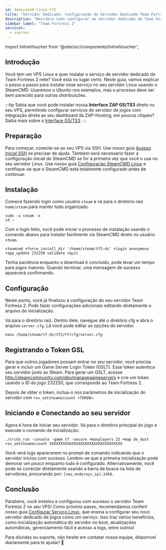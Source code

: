 ```yaml
---
id: dedicated-linux-tf2
title: "Servidor Dedicado: Configuração do Servidor Dedicado Team Fortress 2 no Linux"
description: "Descubra como configurar um servidor dedicado de Team Fortress 2 no seu VPS Linux de forma rápida e eficiente → Saiba mais agora"
sidebar_label: "Team Fortress 2"
services:
  - vserver
---
```


import InlineVoucher from '@site/src/components/InlineVoucher';

## Introdução
Você tem um VPS Linux e quer instalar o serviço de servidor dedicado de Team Fortress 2 nele? Você está no lugar certo. Neste guia, vamos explicar o passo a passo para instalar esse serviço no seu servidor Linux usando o SteamCMD. Usaremos o Ubuntu nos exemplos, mas o processo deve ser bem parecido para outras distribuições.

:::tip
Sabia que você pode instalar nossa **Interface ZAP GS/TS3** direto no seu VPS, permitindo configurar serviços de servidor de jogos com integração direta ao seu dashboard da ZAP-Hosting, em poucos cliques? Saiba mais sobre a [Interface GS/TS3](dedicated-linux-gs-interface.md).
:::

<InlineVoucher />

## Preparação

Para começar, conecte-se ao seu VPS via SSH. Use nosso guia [Acesso Inicial SSH](dedicated-linux-ssh.md) se precisar de ajuda. Também será necessário fazer a configuração inicial do SteamCMD se for a primeira vez que você o usa no seu servidor Linux. Use nosso guia [Configuração SteamCMD Linux](dedicated-linux-steamcmd.md) e certifique-se que o SteamCMD está totalmente configurado antes de continuar.

## Instalação

Comece fazendo login como usuário `steam` e vá para o diretório raiz `home/steam` para manter tudo organizado.
```
sudo -u steam -s
cd ~
```

Com o login feito, você pode iniciar o processo de instalação usando o comando abaixo para instalar facilmente via SteamCMD direto no usuário `steam`.
```
steamcmd +force_install_dir '/home/steam/tf2-ds' +login anonymous +app_update 232250 validate +quit
```

Tenha paciência enquanto o download é concluído, pode levar um tempo para jogos maiores. Quando terminar, uma mensagem de sucesso aparecerá confirmando.

## Configuração

Neste ponto, você já finalizou a configuração do seu servidor Team Fortress 2. Pode fazer configurações adicionais editando diretamente o arquivo de inicialização.

Vá para o diretório raiz. Dentro dele, navegue até o diretório cfg e abra o arquivo `server.cfg`. Lá você pode editar as opções do servidor.
```
nano /home/steam/tf-ds/tf2/tf/cfg/server.cfg
```

## Registrando o Token GSL

Para que outros jogadores possam entrar no seu servidor, você precisa gerar e incluir um Game Server Login Token (GSLT). Esse token autentica seu servidor junto ao Steam. Para gerar um GSLT, acesse http://steamcommunity.com/dev/managegameservers e crie um token usando o ID do jogo 232250, que corresponde ao Team Fortress 2.

Depois de obter o token, inclua-o nos parâmetros de inicialização do servidor com `+sv_setsteamaccount <TOKEN>`.

## Iniciando e Conectando ao seu servidor

Agora é hora de iniciar seu servidor. Vá para o diretório principal do jogo e execute o comando de inicialização:
```
./srcds_run -console -game tf -secure +maxplayers 22 +map de_dust +sv_setsteamaccount XXXXXXXXXXXXXXXXXXXXXXXXXXXXXXXXX
```

Você verá logs aparecerem no prompt de comando indicando que o servidor iniciou com sucesso. Lembre-se que a primeira inicialização pode demorar um pouco enquanto tudo é configurado. Alternativamente, você pode se conectar diretamente usando a barra de busca na lista de servidores, procurando por: `[seu_endereço_ip]:2456`.

## Conclusão

Parabéns, você instalou e configurou com sucesso o servidor Team Fortress 2 no seu VPS! Como próximo passo, recomendamos conferir nosso guia [Configurar Serviço Linux](dedicated-linux-create-gameservice.md), que ensina a configurar seu novo servidor dedicado de jogos como um serviço. Isso traz vários benefícios, como inicialização automática do servidor no boot, atualizações automáticas, gerenciamento fácil e acesso a logs, entre outros!

Para dúvidas ou suporte, não hesite em contatar nossa equipe, disponível diariamente para te ajudar! 🙂

<InlineVoucher />